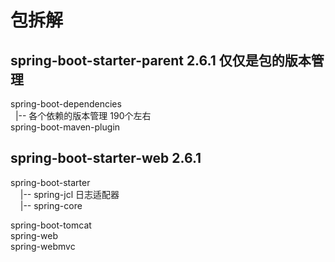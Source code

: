 # 包拆解
## spring-boot-starter-parent 2.6.1 仅仅是包的版本管理
spring-boot-dependencies  
&nbsp;&nbsp;|-- 各个依赖的版本管理  190个左右  
spring-boot-maven-plugin  


## spring-boot-starter-web 2.6.1
spring-boot-starter  
&nbsp;&nbsp;&nbsp;&nbsp;|-- spring-jcl  日志适配器  
&nbsp;&nbsp;&nbsp;&nbsp;|-- spring-core  


  
  
spring-boot-tomcat  
spring-web  
spring-webmvc  

